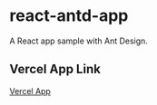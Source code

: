 # react-antd-app

A React app sample with Ant Design.

## Vercel App Link

[Vercel App](https://react-antd-app-cesarlai.vercel.app)
